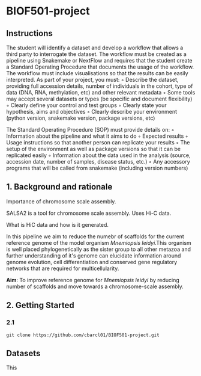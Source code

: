 # BIOF501-project

## Instructions

The student will identify a dataset and develop a workflow that allows a third party to interrogate the
dataset. The workflow must be created as a pipeline using Snakemake or NextFlow and requires
that the student create a Standard Operating Procedure that documents the usage of the workflow.
The workflow must include visualisations so that the results can be easily interpreted.
As part of your project, you must:
◦ Describe the dataset, providing full accession details, number of individuals in the cohort, type of
data (DNA, RNA, methylation, etc) and other relevant metadata
◦ Some tools may accept several datasets or types (be specific and document flexibility)
◦ Clearly define your control and test groups
◦ Clearly state your hypothesis, aims and objectives
◦ Clearly describe your environment (python version, snakemake version, package versions, etc)

The Standard Operating Procedure (SOP) must provide details
on:
◦ Information about the pipeline and what it aims to do
◦ Expected results
◦ Usage instructions so that another person can replicate
your results
◦ The setup of the environment as well as package versions
so that it can be replicated easily
◦ Information about the data used in the analysis (source,
accession date, number of samples, disease status, etc.)
◦ Any accessory programs that will be called from snakemake
(including version numbers)


## 1. Background and rationale

Importance of chromosome scale assembly.

SALSA2 is a tool for chromosome scale assembly. Uses Hi-C data.

What is HiC data and how is it generated.

In this pipeline we aim to reduce the numebr of scaffolds for the current reference genome of the model organism *Mnemiopsis leidyi*.This organism is well placed phylogenetically as the sister group to all other metazoa and further understanding of it's genome can elucidate information around genome evolution, cell differentiation and conserved gene regulatory networks that are required for multicellularity.  

**Aim**: To improve reference genome for *Mnemiopsis leidyi* by reducing number of scaffolds and move towards a chromosome-scale assembly.

## 2. Getting Started

### 2.1 
```
git clone https://github.com/cbarcl01/BIOF501-project.git
```


## Datasets

This 
